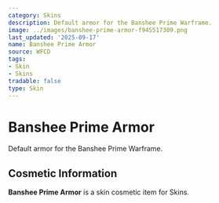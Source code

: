 ```yaml
---
category: Skins
description: Default armor for the Banshee Prime Warframe.
image: ../images/banshee-prime-armor-f945517309.png
last_updated: '2025-09-17'
name: Banshee Prime Armor
source: WFCD
tags:
- Skin
- Skins
tradable: false
type: Skin
---
```


# Banshee Prime Armor

Default armor for the Banshee Prime Warframe.

## Cosmetic Information

**Banshee Prime Armor** is a skin cosmetic item for Skins.

